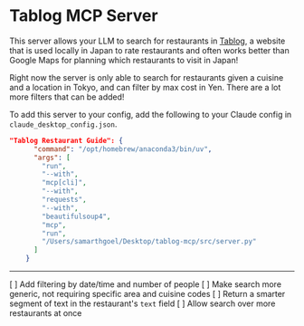 # Tablog MCP Server

This server allows your LLM to search for restaurants in [Tablog](https://tabelog.com/en/rstLst/), a website that is used locally in Japan to rate restaurants and often works better than Google Maps for planning which restaurants to visit in Japan!

Right now the server is only able to search for restaurants given a cuisine and a location in Tokyo, and can filter by max cost in Yen. There are a lot more filters that can be added!

To add this server to your config, add the following to your Claude config in `claude_desktop_config.json`.

```json
"Tablog Restaurant Guide": {
      "command": "/opt/homebrew/anaconda3/bin/uv",
      "args": [
        "run",
        "--with",
        "mcp[cli]",
        "--with",
        "requests",
        "--with",
        "beautifulsoup4",
        "mcp",
        "run",
        "/Users/samarthgoel/Desktop/tablog-mcp/src/server.py"
      ]
    }
```

---

[ ] Add filtering by date/time and number of people
[ ] Make search more generic, not requiring specific area and cuisine codes
[ ] Return a smarter segment of text in the restaurant's `text` field
[ ] Allow search over more restaurants at once
